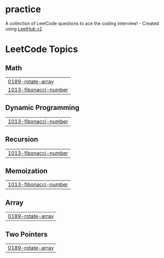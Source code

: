 # practice
A collection of LeetCode questions to ace the coding interview! - Created using [LeetHub v2](https://github.com/arunbhardwaj/LeetHub-2.0)

<!---LeetCode Topics Start-->
# LeetCode Topics
## Math
|  |
| ------- |
| [0189-rotate-array](https://github.com/ajaylearning/practice/tree/master/0189-rotate-array) |
| [1013-fibonacci-number](https://github.com/ajaylearning/practice/tree/master/1013-fibonacci-number) |
## Dynamic Programming
|  |
| ------- |
| [1013-fibonacci-number](https://github.com/ajaylearning/practice/tree/master/1013-fibonacci-number) |
## Recursion
|  |
| ------- |
| [1013-fibonacci-number](https://github.com/ajaylearning/practice/tree/master/1013-fibonacci-number) |
## Memoization
|  |
| ------- |
| [1013-fibonacci-number](https://github.com/ajaylearning/practice/tree/master/1013-fibonacci-number) |
## Array
|  |
| ------- |
| [0189-rotate-array](https://github.com/ajaylearning/practice/tree/master/0189-rotate-array) |
## Two Pointers
|  |
| ------- |
| [0189-rotate-array](https://github.com/ajaylearning/practice/tree/master/0189-rotate-array) |
<!---LeetCode Topics End-->